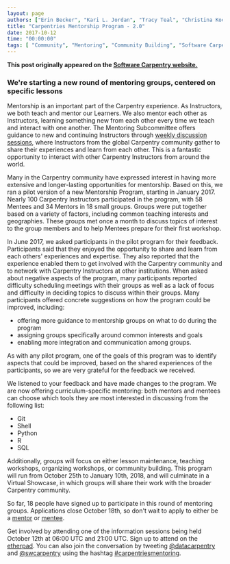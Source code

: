 ```yaml
---
layout: page
authors: ["Erin Becker", "Kari L. Jordan", "Tracy Teal", "Christina Koch"]  
title: "Carpentries Mentorship Program - 2.0"
date: 2017-10-12
time: "00:00:00"
tags: [ "Community", "Mentoring", "Community Building", "Software Carpentry"]
---
```


<p><b>This post originally appeared on the <a href="https://software-carpentry.org/">Software Carpentry website.</a></b></p>

### We're starting a new round of mentoring groups, centered on specific lessons

Mentorship is an important part of the Carpentry experience. As Instructors, we both teach and mentor our Learners. We also mentor each other as Instructors, learning something new from each other every time we teach and interact with one another. The Mentoring Subcommittee offers guidance to new and continuing Instructors through [weekly discussion sessions](http://pad.software-carpentry.org/instructor-discussion), where Instructors from the global Carpentry community gather to share their experiences and learn from each other. This is a fantastic opportunity to interact with other Carpentry Instructors from around the world. 

Many in the Carpentry community have expressed interest in having more extensive and longer-lasting opportunities for mentorship. Based on this, we ran a pilot version of a new Mentorship Program, starting in January 2017. Nearly 100 Carpentry Instructors participated in the program, with 58 Mentees and 34 Mentors in 18 small groups. Groups were put together based on a variety of factors, including common teaching interests and geographies. These groups met once a month to discuss topics of interest to the group members and to help Mentees prepare for their first workshop. 

In June 2017, we asked participants in the pilot program for their feedback. Participants said that they enjoyed the opportunity to share and learn from each others' experiences and expertise. They also reported that the experience enabled them to get involved with the Carpentry community and to network with Carpentry Instructors at other institutions. When asked about negative aspects of the program, many participants reported difficulty scheduling meetings with their groups as well as a lack of focus and difficulty in deciding topics to discuss within their groups. Many participants offered concrete suggestions on how the program could be improved, including: 

- offering more guidance to mentorship groups on what to do during the program
- assigning groups specifically around common interests and goals
- enabling more integration and communication among groups. 

As with any pilot program, one of the goals of this program was to identify aspects that could be improved, based on the shared experiences of the participants, so we are very grateful for the feedback we received.

We listened to your feedback and have made changes to the program. We are now offering curriculum-specific mentoring: both mentors and mentees can choose which tools they are most interested in discussing from the following list:

- Git  
- Shell  
- Python  
- R  
- SQL  

Additionally, groups will focus on either lesson maintenance, teaching workshops, organizing workshops, or community building. This program will run from October 25th to January 10th, 2018, and will culminate in a Virtual Showcase, in which groups will share their work with the broader Carpentry community. 

So far, 18 people have signed up to participate in this round of mentoring groups. Applications close October 18th, so don't wait to apply to either be a [mentor](https://docs.google.com/forms/d/e/1FAIpQLSeXy0994S0wy0IYi6Nv1HF9cwENsiSFLy8-2E_RI803M9zCzw/viewform?usp=send_form) or [mentee](https://docs.google.com/forms/d/e/1FAIpQLScA9sfmM1gJhkJEn5GDpowUu_QSV-7gDrTCoWHoLOvdukuVBw/viewform). 

Get involved by attending one of the information sessions being held October 12th at 06:00 UTC and 21:00 UTC. Sign up to attend on the [etherpad](http://pad.software-carpentry.org/mentorship-info). You can also join the conversation by tweeting [@datacarpentry](https://twitter.com/datacarpentry) and [@swcarpentry](https://twitter.com/swcarpentry) using the hashtag [#carpentriesmentoring](https://twitter.com/search?q=%23CarpentriesMentoring&src=tyah).


